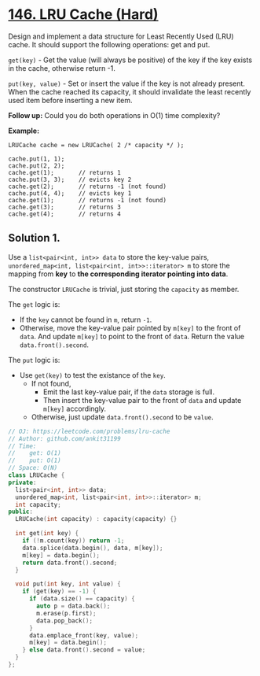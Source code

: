 # [146. LRU Cache (Hard)](https://leetcode.com/problems/lru-cache)

Design and implement a data structure for Least Recently Used (LRU) cache. It should support the following operations: get and put.

`get(key)` - Get the value (will always be positive) of the key if the key exists in the cache, otherwise return -1.

`put(key, value)` - Set or insert the value if the key is not already present. When the cache reached its capacity, it should invalidate the least recently used item before inserting a new item.

**Follow up:**
Could you do both operations in O(1) time complexity?

**Example:**
```
LRUCache cache = new LRUCache( 2 /* capacity */ );

cache.put(1, 1);
cache.put(2, 2);
cache.get(1);       // returns 1
cache.put(3, 3);    // evicts key 2
cache.get(2);       // returns -1 (not found)
cache.put(4, 4);    // evicts key 1
cache.get(1);       // returns -1 (not found)
cache.get(3);       // returns 3
cache.get(4);       // returns 4
```

## Solution 1.
Use a `list<pair<int, int>> data` to store the key-value pairs, `unordered_map<int, list<pair<int, int>>::iterator> m` to store the mapping from **key** to **the corresponding iterator pointing into data**.

The constructor `LRUCache` is trivial, just storing the `capacity` as member.

The `get` logic is:
* If the `key` cannot be found in `m`, return `-1`.
* Otherwise, move the key-value pair pointed by `m[key]` to the front of `data`. And update `m[key]` to point to the front of `data`. Return the value `data.front().second`.

The `put` logic is:
* Use `get(key)` to test the existance of the `key`.
  * If not found,
    - Emit the last key-value pair, if the `data` storage is full.
    - Then insert the key-value pair to the front of `data` and update `m[key]` accordingly.
  * Otherwise, just update `data.front().second` to be `value`. 

```cpp
// OJ: https://leetcode.com/problems/lru-cache
// Author: github.com/ankit31199
// Time:
//    get: O(1)
//    put: O(1)
// Space: O(N)
class LRUCache {
private:
  list<pair<int, int>> data;
  unordered_map<int, list<pair<int, int>>::iterator> m;
  int capacity;
public:
  LRUCache(int capacity) : capacity(capacity) {}

  int get(int key) {
    if (!m.count(key)) return -1;
    data.splice(data.begin(), data, m[key]);
    m[key] = data.begin();
    return data.front().second;
  }

  void put(int key, int value) {
    if (get(key) == -1) {
      if (data.size() == capacity) {
        auto p = data.back();
        m.erase(p.first);
        data.pop_back();
      }
      data.emplace_front(key, value);
      m[key] = data.begin();
    } else data.front().second = value;
  }
};
```
